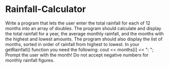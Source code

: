 # Rainfall-Calculator
Write a program that lets the user enter the total rainfall for each of 12 months into an array of doubles.  The program should calculate and display the total rainfall for a year, the average monthly rainfall, and the months with the highest and lowest amounts.  The program should also display the list of months, sorted in order of rainfall from highest to lowest.   In your getRainfall() function you need the following:  cout &lt;&lt; months[i] &lt;&lt; ": ";  Prompt the user with the month!  Do not accept negative numbers for monthly rainfall figures.
